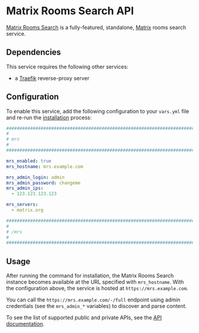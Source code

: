 <!--
SPDX-FileCopyrightText: 2023 Nikita Chernyi
SPDX-FileCopyrightText: 2023 Slavi Pantaleev
SPDX-FileCopyrightText: 2025 Suguru Hirahara

SPDX-License-Identifier: AGPL-3.0-or-later
-->

# Matrix Rooms Search API

[Matrix Rooms Search](https://github.com/etkecc/mrs) is a fully-featured, standalone, [Matrix](https://matrix.org/) rooms search service.

## Dependencies

This service requires the following other services:

- a [Traefik](traefik.md) reverse-proxy server


## Configuration

To enable this service, add the following configuration to your `vars.yml` file and re-run the [installation](../installing.md) process:

```yaml
########################################################################
#                                                                      #
# mrs                                                                  #
#                                                                      #
########################################################################

mrs_enabled: true
mrs_hostname: mrs.example.com

mrs_admin_login: admin
mrs_admin_password: changeme
mrs_admin_ips:
  - 123.123.123.123

mrs_servers:
  - matrix.org

########################################################################
#                                                                      #
# /mrs                                                                 #
#                                                                      #
########################################################################
```

## Usage

After running the command for installation, the Matrix Rooms Search instance becomes available at the URL specified with `mrs_hostname`. With the configuration above, the service is hosted at `https://mrs.example.com`.

You can call the `https://mrs.example.com/-/full` endpoint using admin credentials (see the `mrs_admin_*` variables) to discover and parse content.

To see the list of supported public and private APIs, see the [API documentation](https://github.com/etkecc/mrs/blob/main/openapi.yml).
